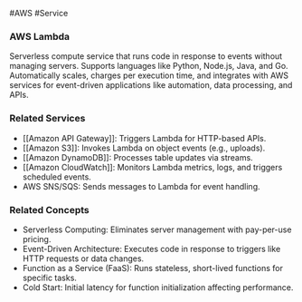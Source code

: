 #AWS #Service 
### AWS Lambda

Serverless compute service that runs code in response to events without managing servers. Supports languages like Python, Node.js, Java, and Go. Automatically scales, charges per execution time, and integrates with AWS services for event-driven applications like automation, data processing, and APIs.

### Related Services

- [[Amazon API Gateway]]: Triggers Lambda for HTTP-based APIs.
- [[Amazon S3]]: Invokes Lambda on object events (e.g., uploads).
- [[Amazon DynamoDB]]: Processes table updates via streams.
- [[Amazon CloudWatch]]: Monitors Lambda metrics, logs, and triggers scheduled events.
- AWS SNS/SQS: Sends messages to Lambda for event handling.

### Related Concepts

- Serverless Computing: Eliminates server management with pay-per-use pricing.
- Event-Driven Architecture: Executes code in response to triggers like HTTP requests or data changes.
- Function as a Service (FaaS): Runs stateless, short-lived functions for specific tasks.
- Cold Start: Initial latency for function initialization affecting performance.